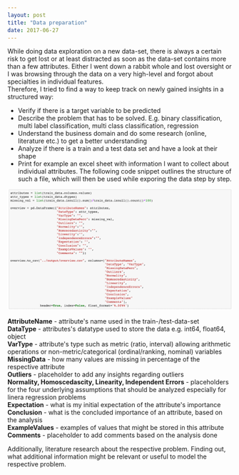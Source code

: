 ```yaml
---
layout: post
title: "Data preparation"
date: 2017-06-27
---
```


While doing data exploration on a new data-set, there is always a certain risk to get lost or at least distracted as soon as the data-set contains more than a few attributes. 
Either I went down a rabbit whole and lost oversight or I was browsing through the data on a very high-level and forgot about specialties in individual features.  
Therefore, I tried to find a way to keep track on newly gained insights in a structured way:

- Verify if there is a target variable to be predicted<br/>
- Describe the problem that has to be solved. E.g. binary classification, multi label classification, multi class classification, regression<br/>
- Understand the business domain and do some research (online, literature etc.) to get a better understanding<br/>
- Analyze if there is a train and a test data set and have a look at their shape<br/>
- Print for example an excel sheet with information I want to collect about individual attributes. The following code snippet outlines the structure of such a file, which will then be used while exporing the data step by step.<br/>

![alt text](/assets/prep_data.png "data preparation")

**AttributeName** - attribute's name used in the train-/test-data-set<br/>
**DataType** - attributes's datatype used to store the data e.g. int64, float64, object<br/>
**VarType** - attribute's type such as metric (ratio, interval) allowing arithmetic operations or non-metric/categorical (ordinal/ranking, nominal) variables<br/>
**MissingData** - how many values are missing in percentage of the respective attribute<br/>
**Outliers** - placeholder to add any insights regarding outliers<br/>
**Normality, Homoscedascity, Linearity, Independent Errors** - placeholders for the four underlying assumptions that should be analyzed especially for linera regression problems<br/>
**Expectation** - what is my initial expectation of the attribute's importance<br/>
**Conclusion** - what is the concluded importance of an attribute, based on the analysis<br/>
**ExampleValues** - examples of values that might be stored in this attribute<br/>
**Comments** - placeholder to add comments based on the analysis done<br/>

Additionally, literature research about the respective problem. Finding out, what additional information might be relevant or useful to model the respective problem. 




